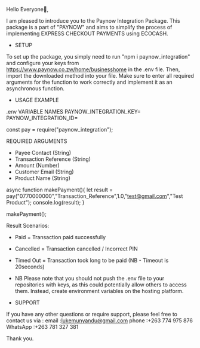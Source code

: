 Hello Everyone👋,

I am pleased to introduce you to the Paynow Integration Package. This package is a part of "PAYNOW" and aims to simplify the process of implementing EXPRESS CHECKOUT PAYMENTS using ECOCASH.


- SETUP

To set up the package, you simply need to run "npm i paynow_integration" and configure your keys from https://www.paynow.co.zw/home/businesshome in the .env file. Then, import the downloaded method into your file. Make sure to enter all required arguments for the function to work correctly and implement it as an asynchronous function.


- USAGE EXAMPLE

.env VARIABLE NAMES
PAYNOW_INTEGRATION_KEY=
PAYNOW_INTEGRATION_ID=


const pay = require("paynow_integration");

REQUIRED ARGUMENTS
- Payee Contact (String)
- Transaction Reference (String)
- Amount (Number)
- Customer Email (String)
- Product Name (String)

async function makePayment(){
    let result = pay("0770000000","Transaction_Reference",1.0,"test@gmail.com","Test Product");
    console.log(result);
}

makePayment();

Result Scenarios:

- Paid = Transaction paid successfully
- Cancelled = Transaction cancelled / Incorrect PIN
- Timed Out = Transaction took long to be paid (NB - Timeout is 20seconds)


- NB
Please note that you should not push the .env file to your repositories with keys, as this could potentially allow others to access them. Instead, create environment variables on the hosting platform.

- SUPPORT

If you have any other questions or require support, please feel free to contact us via :
email    :lukemunyandu@gmail.com
phone    :+263 774 975 876
WhatsApp :+263 781 327 381

Thank you.